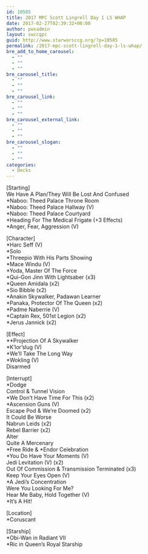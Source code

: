 ```yaml
---
id: 10585
title: 2017 MPC Scott Lingrell Day 1 LS WHAP
date: 2017-02-27T02:39:32+00:00
author: pwsadmin
layout: swccgpc
guid: http://www.starwarsccg.org/?p=10585
permalink: /2017-mpc-scott-lingrell-day-1-ls-whap/
bre_add_to_home_carousel:
  - ""
  - ""
  - ""
bre_carousel_title:
  - ""
  - ""
  - ""
bre_carousel_link:
  - ""
  - ""
  - ""
bre_carousel_external_link:
  - ""
  - ""
  - ""
bre_carousel_slogan:
  - ""
  - ""
  - ""
categories:
  - Decks
---
```

[Starting]  
We Have A Plan/They Will Be Lost And Confused  
*Naboo: Theed Palace Throne Room  
*Naboo: Theed Palace Hallway (V)  
*Naboo: Theed Palace Courtyard  
*Heading For The Medical Frigate (+3 Effects)  
*Anger, Fear, Aggression (V)

[Character]  
*Harc Seff (V)  
*Solo  
*Threepio With His Parts Showing  
*Mace Windu (V)  
*Yoda, Master Of The Force  
*Qui-Gon Jinn With Lightsaber (x3)  
*Queen Amidala (x2)  
*Sio Bibble (x2)  
*Anakin Skywalker, Padawan Learner  
*Panaka, Protector Of The Queen (x2)  
*Padme Naberrie (V)  
*Captain Rex, 501st Legion (x2)  
*Jerus Jannick (x2)

[Effect]  
**Projection Of A Skywalker  
*K&#8217;lor&#8217;slug (V)  
*We&#8217;ll Take The Long Way  
*Wokling (V)  
Disarmed

[Interrupt]  
*Dodge  
Control & Tunnel Vision  
*We Don&#8217;t Have Time For This (x2)  
*Ascension Guns (V)  
Escape Pod & We&#8217;re Doomed (x2)  
It Could Be Worse  
Nabrun Leids (x2)  
Rebel Barrier (x2)  
Alter  
Quite A Mercenary  
\*Free Ride & \*Endor Celebration  
*You Do Have Your Moments (V)  
Jedi Levitation (V) (x2)  
Out Of Commission & Transmission Terminated (x3)  
Keep Your Eyes Open (V)  
*A Jedi&#8217;s Concentration  
Were You Looking For Me?  
Hear Me Baby, Hold Together (V)  
*It&#8217;s A Hit!

[Location]  
*Coruscant

[Starship]  
*Obi-Wan in Radiant VII  
*Ric in Queen&#8217;s Royal Starship